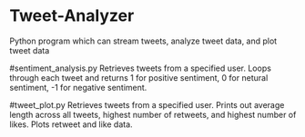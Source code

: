 # Tweet-Analyzer
Python program which can stream tweets, analyze tweet data, and plot tweet data

#sentiment_analysis.py
Retrieves tweets from a specified user. Loops through each tweet and returns 1 for positive sentiment, 0 for netural sentiment, -1 for negative sentiment.

#tweet_plot.py
Retrieves tweets from a specified user. Prints out average length across all tweets, highest number of retweets, and highest number of likes. Plots
retweet and like data. 
